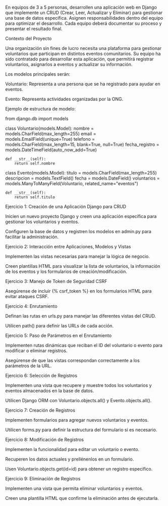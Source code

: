 En equipos de 3 a 5 personas, desarrollen una aplicación web en Django que implemente un CRUD (Crear, Leer, Actualizar y Eliminar) para gestionar una base de datos específica. Asignen responsabilidades dentro del equipo para optimizar el desarrollo. Cada equipo deberá documentar su proceso y presentar el resultado final.

Contexto del Proyecto

Una organización sin fines de lucro necesita una plataforma para gestionar voluntarios que participan en distintos eventos comunitarios. Su equipo ha sido contratado para desarrollar esta aplicación, que permitirá registrar voluntarios, asignarlos a eventos y actualizar su información.

Los modelos principales serán:

Voluntario: Representa a una persona que se ha registrado para ayudar en eventos.

Evento: Representa actividades organizadas por la ONG.

Ejemplo de estructura de modelo:

from django.db import models

class Voluntario(models.Model):
    nombre = models.CharField(max_length=255)
    email = models.EmailField(unique=True)
    telefono = models.CharField(max_length=15, blank=True, null=True)
    fecha_registro = models.DateTimeField(auto_now_add=True)

    def __str__(self):
        return self.nombre

class Evento(models.Model):
    titulo = models.CharField(max_length=255)
    descripcion = models.TextField()
    fecha = models.DateField()
    voluntarios = models.ManyToManyField(Voluntario, related_name="eventos")

    def __str__(self):
        return self.titulo
Ejercicio 1: Creación de una Aplicación Django para CRUD

Inicien un nuevo proyecto Django y creen una aplicación específica para gestionar los voluntarios y eventos.

Configuren la base de datos y registren los modelos en admin.py para facilitar la administración.

Ejercicio 2: Interacción entre Aplicaciones, Modelos y Vistas

Implementen las vistas necesarias para manejar la lógica de negocio.

Creen plantillas HTML para visualizar la lista de voluntarios, la información de los eventos y los formularios de creación/modificación.

Ejercicio 3: Manejo de Token de Seguridad CSRF

Asegúrense de incluir {% csrf_token %} en los formularios HTML para evitar ataques CSRF.

Ejercicio 4: Enrutamiento

Definan las rutas en urls.py para manejar las diferentes vistas del CRUD.

Utilicen path() para definir las URLs de cada acción.

Ejercicio 5: Paso de Parámetros en el Enrutamiento

Implementen rutas dinámicas que reciban el ID del voluntario o evento para modificar o eliminar registros.

Asegúrense de que las vistas correspondan correctamente a los parámetros de la URL.

Ejercicio 6: Selección de Registros

Implementen una vista que recupere y muestre todos los voluntarios y eventos almacenados en la base de datos.

Utilicen Django ORM con Voluntario.objects.all() y Evento.objects.all().

Ejercicio 7: Creación de Registros

Implementen formularios para agregar nuevos voluntarios y eventos.

Utilicen forms.py para definir la estructura del formulario si es necesario.

Ejercicio 8: Modificación de Registros

Implementen la funcionalidad para editar un voluntario o evento.

Recuperen los datos actuales y prellénenlos en un formulario.

Usen Voluntario.objects.get(id=id) para obtener un registro específico.

Ejercicio 9: Eliminación de Registros

Implementen una vista que permita eliminar voluntarios y eventos.

Creen una plantilla HTML que confirme la eliminación antes de ejecutarla.